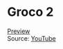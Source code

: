# Groco 2
[Preview](http://htmlpreview.github.io/?https://github.com/jerson1207/Javascript-Case-Study/blob/main/groco%202/home.html)<br>
Source: [YouTube](https://www.youtube.com/watch?v=zTurVAVbPsY)
